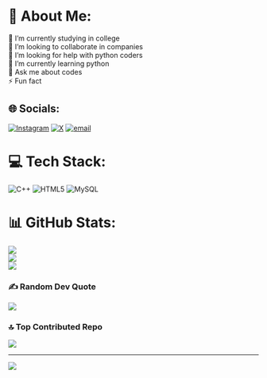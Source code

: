# 💫 About Me:
🔭 I’m currently studying in college<br>👯 I’m looking to collaborate in companies <br>🤝 I’m looking for help with python coders<br>🌱 I’m currently learning python<br>💬 Ask me about codes<br>⚡ Fun fact 


## 🌐 Socials:
[![Instagram](https://img.shields.io/badge/Instagram-%23E4405F.svg?logo=Instagram&logoColor=white)](https://instagram.com/anxcenzo) [![X](https://img.shields.io/badge/X-black.svg?logo=X&logoColor=white)](https://x.com/anxcenzo) [![email](https://img.shields.io/badge/Email-D14836?logo=gmail&logoColor=white)](mailto:kdanandu@gmail.com) 

# 💻 Tech Stack:
![C++](https://img.shields.io/badge/c++-%2300599C.svg?style=for-the-badge&logo=c%2B%2B&logoColor=white) ![HTML5](https://img.shields.io/badge/html5-%23E34F26.svg?style=for-the-badge&logo=html5&logoColor=white) ![MySQL](https://img.shields.io/badge/mysql-4479A1.svg?style=for-the-badge&logo=mysql&logoColor=white)
# 📊 GitHub Stats:
![](https://github-readme-stats.vercel.app/api?username=kdanandhu&theme=dark&hide_border=false&include_all_commits=false&count_private=false)<br/>
![](https://nirzak-streak-stats.vercel.app/?user=kdanandhu&theme=dark&hide_border=false)<br/>
![](https://github-readme-stats.vercel.app/api/top-langs/?username=kdanandhu&theme=dark&hide_border=false&include_all_commits=false&count_private=false&layout=compact)

### ✍️ Random Dev Quote
![](https://quotes-github-readme.vercel.app/api?type=horizontal&theme=merko)

### 🔝 Top Contributed Repo
![](https://github-contributor-stats.vercel.app/api?username=kdanandhu&limit=5&theme=dark&combine_all_yearly_contributions=true)

---
[![](https://visitcount.itsvg.in/api?id=kdanandhu&icon=0&color=0)](https://visitcount.itsvg.in)

<!-- Proudly created with GPRM ( https://gprm.itsvg.in ) -->
